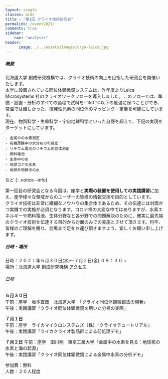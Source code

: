 ```yaml
---
layout: single
classes: wide
title : "第1回 クライオ技術研究会"
permalink: /event2021/
comments: true
sidebar: 
    nav: "analysis"
header:
      image: ./../assets/images/cryo-leica.jpg
---
```

##### 概要 
北海道大学 創成研究機構では、クライオ技術の向上を目指した研究会を開催いたします。    
本学に設置されている同位体顕微鏡システムは、昨年度よりLeica Microsystems 社のクライオワークフローを導入しました。このフローでは、準備・設置・分析のすべての過程で試料を- 150 ℃以下の低温に保つことができ、常温では難しかった、揮発性元素の同位体のマッピング・定量を可能にしています。   
現在、物質科学・生命科学・宇宙地球科学といった分野を超えて、下記の実現をターゲットにしています。    

    - 金属中の水素測定   
    - 有機薄膜中の水分布の可視化
    - リチウム電池のリチウム同位体測定   
    - 燃料電池   
    - 生体中の水   
    - 地球コアの水素   
    - 地球外物質中の水   
 など
{: .notice--info}

第一回目の研究会となる今回は、座学と**実際の装置を使用しての実践講習**に加え、産学様々な領域からのユーザーの皆様の情報交換を目的としています。   
クライオ技術は非常に繊細なノウハウの集合体であるため、その伝達には対面かつ実機での実施が必須となります。コロナ禍の大変な中ではありますが、水素エネルギーや燃料電池、生体分野など各分野での問題解決のために、確実に最先端のクライオ技術を伝達する目的から対面のみでの実施とさせて頂きます。何卒、皆様のご理解を賜り、会場まで足をお運び頂きますよう、宜しくお願い申し上げます。   
    
##### 日時・場所  
日時：２０２１年６月３０日(水)～７月２日(金) ０９：３０ ~   
場所：北海道大学 創成研究機構 [アクセス](https://www.cris.hokudai.ac.jp/wp/wp-content/uploads/2021/03/map-1.pdf)

###### 日程  
**６月３０日**  
午前：座学　坂本直哉　北海道大学　「クライオ同位体顕微鏡法の開発」   
午後：実践講習「クライオ同位体顕微鏡を用いた分析の実際」   

**７月１日**   
午前：座学　ライカマイクロシステムズ（株）「クライオチュートリアル」   
午後：実践講習「ライカクライオ製品群による前処理デモ」  

**７月２日**
午前：座学　田川翔　東京工業大学「金属中の水素を見る：地球核の水素と海の起源」   
午後：実践講習「クライオ同位体顕微鏡による金属中水素の分析デモ」   

参加費：無料   
人数：２０人程度